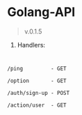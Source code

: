 # Golang-API
>v.0.1.5

1. Handlers:
#
    /ping         - GET

    /option       - GET

    /auth/sign-up - POST

    /action/user  - GET


